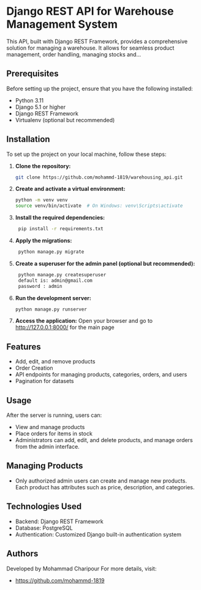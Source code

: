 # Django REST API for Warehouse Management System

This API, built with Django REST Framework, provides a comprehensive solution for managing a warehouse. It allows for seamless product management, order handling, managing stocks and...


## Prerequisites
Before setting up the project, ensure that you have the following installed:

- Python 3.11
- Django 5.1 or higher
- Django REST Framework
- Virtualenv (optional but recommended)


## Installation

To set up the project on your local machine, follow these steps:

1. **Clone the repository:**
   ```bash
   git clone https://github.com/mohammd-1819/warehousing_api.git


2. **Create and activate a virtual environment:**
    ```bash
    python -m venv venv
    source venv/bin/activate  # On Windows: venv\Scripts\activate


3. **Install the required dependencies:**
   ```bash
    pip install -r requirements.txt


4. **Apply the migrations:**
   ```bash
    python manage.py migrate


5. **Create a superuser for the admin panel (optional but recommended):**
   ```bash
    python manage.py createsuperuser
    default is: admin@gmail.com
    password : admin


6. **Run the development server:**
    ```bash
    python manage.py runserver


7. **Access the application:**
    Open your browser and go to http://127.0.0.1:8000/ for the main page

## Features
- Add, edit, and remove products
- Order Creation
- API endpoints for managing products, categories, orders, and users
- Pagination for datasets

## Usage
After the server is running, users can:

- View and manage products
- Place orders for items in stock
- Administrators can add, edit, and delete products, and manage orders from the admin interface.

## Managing Products

- Only authorized admin users can create and manage new products. Each product has attributes such as price, description, and categories.

## Technologies Used
- Backend: Django REST Framework
- Database: PostgreSQL
- Authentication: Customized Django built-in authentication system

## Authors
Developed by Mohammad Charipour For more details, visit:
- https://github.com/mohammd-1819
